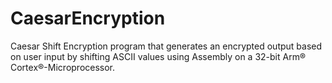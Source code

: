 # CaesarEncryption
Caesar Shift Encryption program that generates an encrypted output based on user input by shifting ASCII values using Assembly on a 32-bit Arm® Cortex®-Microprocessor.
